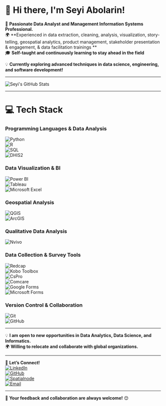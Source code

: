 # 👋 Hi there, I'm Seyi Abolarin!  
🚀 **Passionate Data Analyst and Management Information Systems Professional.**  
🌍 **Experienced in data extraction, cleaning, analysis, visualization, story-telling, geospatial analytics, product management, stakeholder presentation & engagement, & data facilitation trainings **  
🎓 **Self-taught and continuously learning to stay ahead in the field**  

💡 **Currently exploring advanced techniques in data science, engineering, and software development!**  

---

<!-- GitHub stats from https://github.com/anuraghazra/github-readme-stats -->
![Seyi's GitHub Stats](https://github-readme-stats.vercel.app/api?username=seyiabolarin&theme=radical&hide_border=false&include_all_commits=true&count_private=false)<br/>

---

# 💻 Tech Stack  
<!-- Badges from https://github.com/Ileriayo/markdown-badges -->

### **Programming Languages & Data Analysis**  
![Python](https://img.shields.io/badge/python-3670A0?style=for-the-badge&logo=python&logoColor=ffdd54)  
![R](https://img.shields.io/badge/R-276DC3?style=for-the-badge&logo=r&logoColor=white)  
![SQL](https://img.shields.io/badge/SQL-336791?style=for-the-badge&logo=postgresql&logoColor=white)  
![DHIS2](https://img.shields.io/badge/DHIS2-2D9CDB?style=for-the-badge&logo=dhis2&logoColor=white)  

### **Data Visualization & BI**  
![Power BI](https://img.shields.io/badge/Power_BI-F2C811?style=for-the-badge&logo=powerbi&logoColor=black)  
![Tableau](https://img.shields.io/badge/Tableau-E97627?style=for-the-badge&logo=tableau&logoColor=white)  
![Microsoft Excel](https://img.shields.io/badge/Microsoft_Excel-217346?style=for-the-badge&logo=microsoft-excel&logoColor=white)  

### **Geospatial Analysis**  
![QGIS](https://img.shields.io/badge/QGIS-3CAA3C?style=for-the-badge&logo=qgis&logoColor=white)  
![ArcGIS](https://img.shields.io/badge/ArcGIS-0079C1?style=for-the-badge&logo=esri&logoColor=white)  

### **Qualitative Data Analysis**  
![Nvivo](https://img.shields.io/badge/NVivo-1C1C1C?style=for-the-badge&logo=nvidia&logoColor=white)  

### **Data Collection & Survey Tools**  
![Redcap](https://img.shields.io/badge/REDCap-FF0000?style=for-the-badge)  
![Kobo Toolbox](https://img.shields.io/badge/Kobo_Toolbox-2C8EBB?style=for-the-badge)  
![CsPro](https://img.shields.io/badge/CsPro-0076D6?style=for-the-badge)  
![Comcare](https://img.shields.io/badge/Comcare-0078D7?style=for-the-badge&logo=microsoft)  
![Google Forms](https://img.shields.io/badge/Google_Forms-4285F4?style=for-the-badge&logo=google)  
![Microsoft Forms](https://img.shields.io/badge/Microsoft_Forms-0078D4?style=for-the-badge&logo=microsoft)  

### **Version Control & Collaboration**  
![Git](https://img.shields.io/badge/Git-F05033?style=for-the-badge&logo=git&logoColor=white)  
![GitHub](https://img.shields.io/badge/GitHub-181717?style=for-the-badge&logo=github&logoColor=white)  

---

💡 **I am open to new opportunities in Data Analytics, Data Science, and Informatics.**  
🌍 **Willing to relocate and collaborate with global organizations.**  

---

🚀 **Let’s Connect!**  
[![LinkedIn](https://img.shields.io/badge/LinkedIn-0077B5?style=for-the-badge&logo=linkedin&logoColor=white)](https://www.linkedin.com/in/seyiabolarin)  
[![GitHub](https://img.shields.io/badge/GitHub-181717?style=for-the-badge&logo=github&logoColor=white)](https://github.com/seyiabolarin)  
[![Spatialnode](https://img.shields.io/badge/Spatialnode-3C91E6?style=for-the-badge&logo=data&logoColor=white)](https://www.spatialnode.net/seyiabolarin)  
[![Email](https://img.shields.io/badge/Email-D14836?style=for-the-badge&logo=gmail&logoColor=white)](mailto:seyiabolarin@hotmail.com)  

---

💬 **Your feedback and collaboration are always welcome!** 😊  
